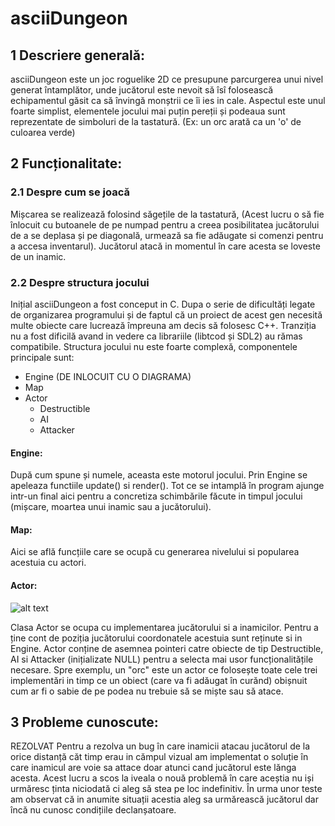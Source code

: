# **asciiDungeon**

## 1 Descriere generală:
 asciiDungeon este un joc roguelike 2D ce presupune parcurgerea unui nivel generat întamplător, unde jucătorul este nevoit să îsî folosească echipamentul găsit ca să învingă monștrii ce îi ies in cale. 
 Aspectul este unul foarte simplist, elementele jocului mai puțin pereții și podeaua sunt reprezentate de simboluri de la tastatură. (Ex: un orc arată ca un 'o' de culoarea verde)

## 2 Funcționalitate:
### 2.1 Despre cum se joacă
 Mișcarea se realizează folosind săgețile de la tastatură, (Acest lucru o să fie înlocuit cu butoanele de pe numpad pentru a creea posibilitatea jucătorului de a se deplasa și pe diagonală, urmează sa fie adăugate si comenzi pentru a accesa inventarul). Jucătorul atacă in momentul în care acesta se loveste de un inamic. 
### 2.2 Despre structura jocului
 Inițial asciiDungeon a fost conceput in C. Dupa o serie de dificultăți legate de organizarea programului și de faptul că un proiect de acest gen necesită multe obiecte care lucrează împreuna am decis să folosesc C++. Tranziția nu a fost dificilă avand in vedere ca librariile (libtcod și SDL2) au rămas compatibile. Structura jocului nu este foarte complexă, componentele principale sunt:
- Engine   (DE INLOCUIT CU O DIAGRAMA)
- Map
- Actor
  - Destructible
  - AI
  - Attacker

#### Engine:
După cum spune și numele, aceasta este motorul jocului. Prin Engine se apeleaza functiile update() si render(). Tot ce se intamplă în program ajunge intr-un final aici pentru a concretiza schimbările făcute in timpul jocului (mișcare, moartea unui inamic sau a jucătorului).
#### Map:
Aici se află funcțiile care se ocupă cu generarea nivelului si popularea acestuia cu actori.
#### Actor:

![alt text](https://github.com/bogdibodi/asciiDungeon/img/actor_diagram.png )

Clasa Actor se ocupa cu implementarea jucătorului si a inamicilor. Pentru a ține cont de poziția jucătorului coordonatele acestuia sunt reținute si in Engine.
Actor conține de asemnea pointeri catre obiecte de tip Destructible, AI si Attacker (inițializate NULL) pentru a selecta mai usor funcționalitățile necesare.
Spre exemplu, un "orc" este un actor ce folosește toate cele trei implementări in timp ce un obiect (care va fi adăugat în curănd) obișnuit cum ar fi o sabie de  pe podea nu trebuie să se miște sau să atace.




## 3 Probleme cunoscute:
REZOLVAT Pentru a rezolva un bug în care inamicii atacau jucătorul de la orice distanță căt timp erau in cămpul vizual am implementat o soluție în care inamicul are voie sa attace doar atunci cand jucătorul este lănga acesta. Acest lucru a scos la iveala o nouă problemă în care aceștia nu iși urmăresc ținta niciodată ci aleg să stea pe loc indefinitiv. În urma unor teste am observat că in anumite situații acestia aleg sa urmărească jucătorul dar încă nu cunosc condițiile declanșatoare.
